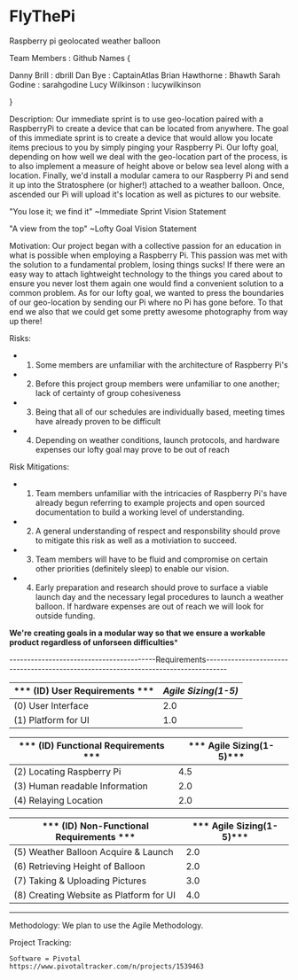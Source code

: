 # FlyThePi
Raspberry pi geolocated weather balloon


Team Members        :   Github Names {

Danny Brill         :     dbrill
Dan Bye             :     CaptainAtlas
Brian Hawthorne     :     Bhawth
Sarah Godine        :     sarahgodine
Lucy Wilkinson      :     lucywilkinson

}

Description: Our immediate sprint is to use geo-location paired with a RaspberryPi to create a device that can be located from anywhere. The goal of this immediate sprint is to create a device that would allow you locate items precious to you by simply pinging your Raspberry Pi. Our lofty goal, depending on how well we deal with the geo-location part of the process, is to also implement a measure of height above or below sea level along with a location. Finally, we'd install a modular camera to our Raspberry Pi and send it up into the Stratosphere (or higher!) attached to a weather balloon. Once, ascended our Pi will upload it's location as well as pictures to our website. 


"You lose it; we find it"
              ~Immediate Sprint Vision Statement

"A view from the top"
              ~Lofty Goal Vision Statement


Motivation: Our project began with a collective passion for an education in what is possible when employing a Raspberry Pi. This passion was met with the solution to a fundamental problem, losing things sucks! If there were an easy way to attach lightweight technology to the things you cared about to ensure you never lost them again one would find a convenient solution to a common problem. As for our lofty goal, we wanted to press the boundaries of our geo-location by sending our Pi where no Pi has gone before. To that end we also that we could get some pretty awesome photography from way up there!

Risks:
- 1) Some members are unfamiliar with the architecture of Raspberry Pi's
- 2) Before this project group members were unfamiliar to one another; lack of certainty of group cohesiveness
- 3) Being that all of our schedules are individually based, meeting times have already proven to be difficult
- 4) Depending on weather conditions, launch protocols, and hardware expenses our lofty goal may prove to be out of reach

Risk Mitigations:
  - 1) Team members unfamiliar with the intricacies of Raspberry Pi's have already begun referring to example projects and open sourced          documentation to build a working level of understanding. 
  - 2) A general understanding of respect and responsbility should prove to mitigate this risk as well as a motiviation to succeed.
  - 3) Team members will have to be fluid and compromise on certain other priorities (definitely sleep) to enable our vision. 
  - 4) Early preparation and research should prove to surface a viable launch day and the necessary legal procedures to launch a weather        balloon. If hardware expenses are out of reach we will look for outside funding. 
  
  ******We're creating goals in a modular way so that we ensure a workable product regardless of unforseen difficulties*******
  
-----------------------------------------Requirements------------------------------------------------------------------------------------

| *** (ID)  User Requirements ***            |     ***Agile Sizing(1-5)*** |
| --- | --- |
|   (0)   User Interface                      |     2.0       |
|  (1)   Platform for UI                     |     1.0        |

|*** (ID)  Functional Requirements  ***       | ***     Agile Sizing(1-5)*** |
| --- | --- |
|  (2)   Locating Raspberry Pi               |     4.5 |
|  (3)   Human readable Information          |     2.0 |
|  (4)   Relaying Location                   |    2.0  |
    
| *** (ID)  Non-Functional Requirements ***   | ***     Agile Sizing(1-5)*** |
| --- | --- |
| (5)   Weather Balloon Acquire & Launch    |     2.0 |
|  (6)   Retrieving Height of Balloon       |     2.0 | 
|  (7)   Taking & Uploading Pictures        |     3.0 |
| (8)   Creating Website as Platform for UI |     4.0 |
    
-----------------------------------------------------------------------------------------------------------------------------------------

Methodology: We plan to use the Agile Methodology.

Project Tracking:

    Software = Pivotal
    https://www.pivotaltracker.com/n/projects/1539463


